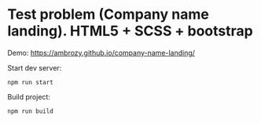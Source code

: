 # Test problem (Company name landing). HTML5 + SCSS + bootstrap

Demo: https://ambrozy.github.io/company-name-landing/

Start dev server:
```
npm run start
```
Build project:
```
npm run build
```
